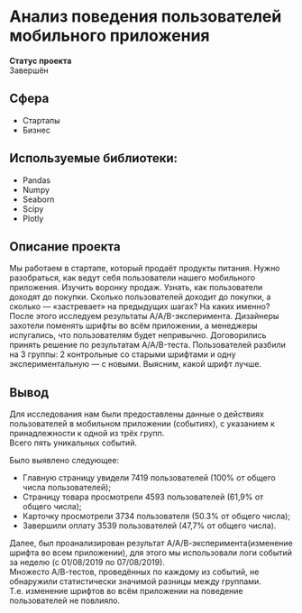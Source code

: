 # Анализ поведения пользователей мобильного приложения

**Статус проекта**  
Завершён  
  
## Сфера
* Стартапы
* Бизнес

## Используемые библиотеки:
* Pandas  
* Numpy  
* Seaborn  
* Scipy
* Plotly

## Описание проекта
Мы работаем в стартапе, который продаёт продукты питания. Нужно разобраться, как ведут себя пользователи нашего мобильного приложения.
Изучить воронку продаж. Узнать, как пользователи доходят до покупки. Сколько пользователей доходит до покупки, а сколько — «застревает» на предыдущих шагах? На каких именно?
После этого исследуем результаты A/A/B-эксперимента. Дизайнеры захотели поменять шрифты во всём приложении, а менеджеры испугались, что пользователям будет непривычно. Договорились принять решение по результатам A/A/B-теста. Пользователей разбили на 3 группы: 2 контрольные со старыми шрифтами и одну экспериментальную — с новыми. Выясним, какой шрифт лучше.  

## Вывод  
Для исследования нам были предоставлены данные о действиях пользователей в мобильном приложении (событиях), с указанием к принадлежности к одной из трёх групп.  
Всего пять уникальных событий.  
  
Было выявлено следующее:  

* Главную страницу увидели 7419 пользователей (100% от общего числа пользователей);
* Страницу товара просмотрели 4593 пользователей (61,9% от общего числа);
* Карточку просмотрели 3734 пользователя (50.3% от общего числа);
* Завершили оплату 3539 пользователей (47,7% от общего числа).  

Далее, был проанализирован результат А/А/В-эксперимента(изменение шрифта во всем приложении), для этого мы использовали логи событий за неделю (с 01/08/2019 по 07/08/2019).    
Множесто А/В-тестов, проведённых по каждому из событий, не обнаружили статистически значимой разницы между группами.  
Т.е. изменение шрифтов во всём приложении на поведение пользователей не повлияло.
